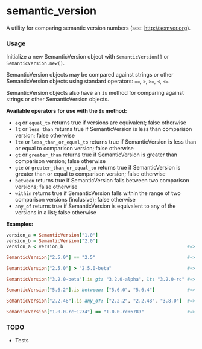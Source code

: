semantic_version
================

A utility for comparing semantic version numbers (see: http://semver.org).

### Usage

Initialize a new SemanticVersion object with `SemanticVersion[]` or `SemanticVersion.new()`.

SemanticVersion objects may be compared against strings or other SemanticVersion objects using standard operators: `==`, `>`, `>=`, `<`, `<=`.

SemanticVersion objects also have an `is` method for comparing against strings or other SemanticVersion objects.

__Available operators for use with the `is` method:__

* `eq` or `equal_to` returns true if versions are equivalent; false otherwise
* `lt` or `less_than` returns true if SemanticVersion is less than comparison version; false otherwise
* `lte` or `less_than_or_equal_to` returns true if SemanticVersion is less than or equal to comparison version; false otherwise
* `gt` or `greater_than` returns true if SemanticVersion is greater than comparison version; false otherwise
* `gte` or `greater_than_or_equal_to` returns true if SemanticVersion is greater than or equal to comparison version; false otherwise
* `between` returns true if SemanticVersion falls between two comparison versions; false otherwise
* `within` returns true if SemanticVersion falls within the range of two comparison versions (inclusive); false otherwise
* `any_of` returns true if SemanticVersion is equivalent to any of the versions in a list; false otherwise

__Examples:__

```ruby
version_a = SemanticVersion["1.0"]
version_b = SemanticVersion["2.0"]
version_a < version_b                                              #=> true

SemanticVersion["2.5.0"] == "2.5"                                  #=> true

SemanticVersion["2.5.0"] > "2.5.0-beta"                            #=> true

SemanticVersion["3.2.0-beta"].is gt: "3.2.0-alpha", lt: "3.2.0-rc" #=> true

SemanticVersion["5.6.2"].is between: ["5.6.0", "5.6.4"]            #=> true

SemanticVersion["2.2.48"].is any_of: ["2.2.2", "2.2.48", "3.8.0"]  #=> true

SemanticVersion["1.0.0-rc+1234"] == "1.0.0-rc+6789"                #=> true
```


### TODO

* Tests
